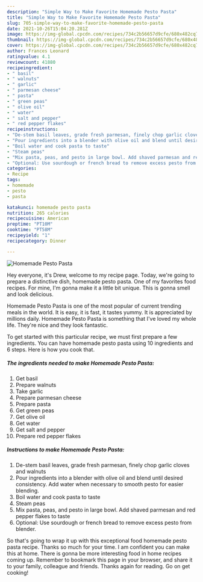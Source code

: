 ```yaml
---
description: "Simple Way to Make Favorite Homemade Pesto Pasta"
title: "Simple Way to Make Favorite Homemade Pesto Pasta"
slug: 705-simple-way-to-make-favorite-homemade-pesto-pasta
date: 2021-10-26T15:04:20.281Z
image: https://img-global.cpcdn.com/recipes/734c2b56657d9cfe/680x482cq70/homemade-pesto-pasta-recipe-main-photo.jpg
thumbnail: https://img-global.cpcdn.com/recipes/734c2b56657d9cfe/680x482cq70/homemade-pesto-pasta-recipe-main-photo.jpg
cover: https://img-global.cpcdn.com/recipes/734c2b56657d9cfe/680x482cq70/homemade-pesto-pasta-recipe-main-photo.jpg
author: Frances Leonard
ratingvalue: 4.1
reviewcount: 41880
recipeingredient:
- " basil"
- " walnuts"
- " garlic"
- " parmesan cheese"
- " pasta"
- " green peas"
- " olive oil"
- " water"
- " salt and pepper"
- " red pepper flakes"
recipeinstructions:
- "De-stem basil leaves, grade fresh parmesan, finely chop garlic cloves and walnuts"
- "Pour ingredients into a blender with olive oil and blend until desired consistency. Add water when necessary to smooth pesto for easier blending."
- "Boil water and cook pasta to taste"
- "Steam peas"
- "Mix pasta, peas, and pesto in large bowl. Add shaved parmesan and red pepper flakes to taste"
- "Optional: Use sourdough or french bread to remove excess pesto from blender."
categories:
- Recipe
tags:
- homemade
- pesto
- pasta

katakunci: homemade pesto pasta 
nutrition: 265 calories
recipecuisine: American
preptime: "PT10M"
cooktime: "PT58M"
recipeyield: "1"
recipecategory: Dinner

---
```



![Homemade Pesto Pasta](https://img-global.cpcdn.com/recipes/734c2b56657d9cfe/680x482cq70/homemade-pesto-pasta-recipe-main-photo.jpg)

Hey everyone, it's Drew, welcome to my recipe page. Today, we're going to prepare a distinctive dish, homemade pesto pasta. One of my favorites food recipes. For mine, I'm gonna make it a little bit unique. This is gonna smell and look delicious.



Homemade Pesto Pasta is one of the most popular of current trending meals in the world. It is easy, it is fast, it tastes yummy. It is appreciated by millions daily. Homemade Pesto Pasta is something that I've loved my whole life. They're nice and they look fantastic.


To get started with this particular recipe, we must first prepare a few ingredients. You can have homemade pesto pasta using 10 ingredients and 6 steps. Here is how you cook that.

<!--inarticleads1-->

##### The ingredients needed to make Homemade Pesto Pasta:

1. Get  basil
1. Prepare  walnuts
1. Take  garlic
1. Prepare  parmesan cheese
1. Prepare  pasta
1. Get  green peas
1. Get  olive oil
1. Get  water
1. Get  salt and pepper
1. Prepare  red pepper flakes




<!--inarticleads2-->

##### Instructions to make Homemade Pesto Pasta:

1. De-stem basil leaves, grade fresh parmesan, finely chop garlic cloves and walnuts
1. Pour ingredients into a blender with olive oil and blend until desired consistency. Add water when necessary to smooth pesto for easier blending.
1. Boil water and cook pasta to taste
1. Steam peas
1. Mix pasta, peas, and pesto in large bowl. Add shaved parmesan and red pepper flakes to taste
1. Optional: Use sourdough or french bread to remove excess pesto from blender.




So that's going to wrap it up with this exceptional food homemade pesto pasta recipe. Thanks so much for your time. I am confident you can make this at home. There is gonna be more interesting food in home recipes coming up. Remember to bookmark this page in your browser, and share it to your family, colleague and friends. Thanks again for reading. Go on get cooking!
